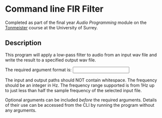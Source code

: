 # Command line FIR Filter
Completed as part of the final year *Audio Programming* module on the [Tonmeister](https://www.tonmeister.uk/) course at the University of Surrey.

## Description

This program will apply a low-pass filter to audio from an input wav file and write the result to a specified output wav file.

The required argument format is:
<input file path> <output file path> <cut-off frequency>

The input and output paths should NOT contain whitespace. The frequency should be an integer in Hz. The frequency range supported is from 1Hz up to just less than half the sample frequency of the selected input file.

Optional arguments can be included *before* the required arguments. Details of their use can be accessed from the CLI by running the program without any arguments.
